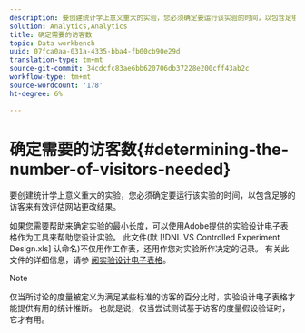 ```yaml
---
description: 要创建统计学上意义重大的实验，您必须确定要运行该实验的时间，以包含足够的访客来有效评估网站更改结果。
solution: Analytics,Analytics
title: 确定需要的访客数
topic: Data workbench
uuid: 07fca0aa-031a-4335-bba4-fb00cb90e29d
translation-type: tm+mt
source-git-commit: 34cdcfc83ae6bb620706db37228e200cff43ab2c
workflow-type: tm+mt
source-wordcount: '178'
ht-degree: 6%

---
```



# 确定需要的访客数{#determining-the-number-of-visitors-needed}

要创建统计学上意义重大的实验，您必须确定要运行该实验的时间，以包含足够的访客来有效评估网站更改结果。

如果您需要帮助来确定实验的最小长度，可以使用Adobe提供的实验设计电子表格作为工具来帮助您设计实验。 此文件(默 [!DNL VS Controlled Experiment Design.xls] 认命名)不仅用作工作表，还用作您对实验所作决定的记录。 有关此文件的详细信息，请参 [阅实验设计电子表格](../../../home/c-undst-ctrld-exp/t-exp-dsn-spst.md#task-d7f674980fe9415d80371d6020bcf164)。

>[!NOTE]
>
>仅当所讨论的度量被定义为满足某些标准的访客的百分比时，实验设计电子表格才能提供有用的统计推断。 也就是说，仅当尝试测试基于访客的度量假设验证时，它才有用。

